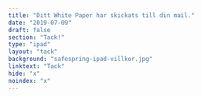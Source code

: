```yaml
---
title: "Ditt White Paper har skickats till din mail."
date: "2019-07-09"
draft: false
section: "Tack!"
type: "ipad"
layout: "tack"
background: "safespring-ipad-villkor.jpg"
linktext: "Tack"
hide: "x"
noindex: "x"
---
```

